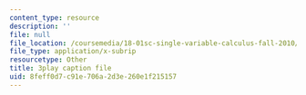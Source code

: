```yaml
---
content_type: resource
description: ''
file: null
file_location: /coursemedia/18-01sc-single-variable-calculus-fall-2010/8feff0d7c91e706a2d3e260e1f215157_ryLdyDrBfvI.srt
file_type: application/x-subrip
resourcetype: Other
title: 3play caption file
uid: 8feff0d7-c91e-706a-2d3e-260e1f215157
---
```

